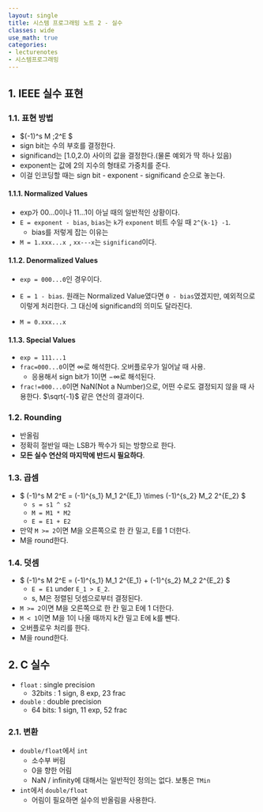 ```yaml
---
layout: single
title: 시스템 프로그래밍 노트 2 - 실수
classes: wide
use_math: true
categories:
- lecturenotes
- 시스템프로그래밍
---
```


## 1. IEEE 실수 표현

### 1.1. 표현 방법

* $(-1)^s M \;2^E $
* sign bit는 수의 부호를 결정한다.
* significand는 [1.0,2.0) 사이의 값을 결정한다.(물론 예외가 딱 하나 있음)
* exponent는 값에 2의 지수의 형태로 가중치를 준다.
* 이걸 인코딩할 때는 sign bit - exponent - significand 순으로 놓는다. 

#### 1.1.1. Normalized Values

* exp가 00...0이나 11...1이 아닐 때의 일반적인 상황이다.
* `E = exponent - bias`, `bias`는 `k`가 `exponent` 비트 수일 때 `2^{k-1} -1`.
  * bias를 저렇게 잡는 이유는 
* `M = 1.xxx...x `, `xx---x`는 `significand`이다.

#### 1.1.2. Denormalized Values

* `exp = 000...0`인 경우이다.

* `E = 1 - bias`. 원래는 Normalized Value였다면 `0 - bias`였겠지만, 예외적으로 이렇게 처리한다. 그 대신에 significand의 의미도 달라진다.
* `M = 0.xxx...x`

#### 1.1.3. Special Values

* `exp = 111...1`
* `frac=000...0`이면 $\infty$로 해석한다. 오버플로우가 일어날 때 사용.
  * 응용해서 sign bit가 1이면 $-\infty$로 해석된다.
* `frac!=000...0`이면 NaN(Not a Number)으로, 어떤 수로도 결정되지 않을 때 사용한다. $\sqrt{-1}$ 같은 연산의 결과이다.

### 1.2. Rounding

* 반올림
* 정확히 절반일 때는 LSB가 짝수가 되는 방향으로 한다.
* **모든 실수 연산의 마지막에 반드시 필요하다**.

### 1.3. 곱셈

* $ (-1)^s M 2^E = (-1)^{s_1} M_1 2^{E_1} \times (-1)^{s_2} M_2 2^{E_2} $
  * `s = s1 ^ s2`
  * `M = M1 * M2`
  * `E = E1 + E2`
* 만약 `M >= 2`이면 M을 오른쪽으로 한 칸 밀고, E를 1 더한다.
* M을 round한다.

### 1.4. 덧셈

* $ (-1)^s M 2^E = (-1)^{s_1} M_1 2^{E_1} + (-1)^{s_2} M_2 2^{E_2} $
  * `E = E1` under `E_1 > E_2`.
  * s, M은 정렬된 덧셈으로부터 결정된다.
* `M >= 2`이면 M을 오른쪽으로 한 칸 밀고 E에 1 더한다.
* `M < 1`이면 M을 1이 나올 때까지 k칸 밀고 E에 k를 뺀다.
* 오버플로우 처리를 한다.
* M을 round한다.

## 2. C 실수

* `float` : single precision
  * 32bits : 1 sign, 8 exp, 23 frac
* `double` : double precision
  * 64 bits: 1 sign, 11 exp, 52 frac

### 2.1. 변환

* `double/float`에서 `int`
  * 소수부 버림
  * 0을 향한 어림
  * NaN / infinity에 대해서는 일반적인 정의는 없다. 보통은 `TMin`
* `int`에서 `double/float`
  * 어림이 필요하면 실수의 반올림을 사용한다.